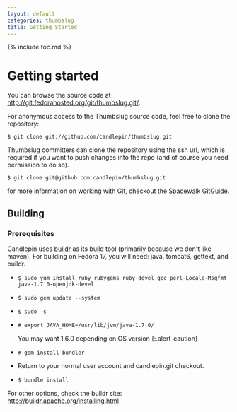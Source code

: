 ```yaml
---
layout: default
categories: thumbslug
title: Getting Started
---
```

{% include toc.md %}

# Getting started

You can browse the source code at <http://git.fedorahosted.org/git/thumbslug.git/>.

For anonymous access to the Thumbslug source code, feel free to clone the repository:

```console
$ git clone git://github.com/candlepin/thumbslug.git
```

Thumbslug committers can clone the repository using the ssh url, which is
required if you want to push changes into the repo (and of course you need
permission to do so).

```console
$ git clone git@github.com:candlepin/thumbslug.git
```

for more information on working with Git, checkout the
[Spacewalk](https://fedorahosted.org/spacewalk/)
[GitGuide](https://fedorahosted.org/spacewalk/wiki/GitGuide).

## Building

### Prerequisites

Candlepin uses [buildr](http://buildr.apache.org) as its build tool (primarily
because we don't like maven).  For building on Fedora 17, you will need: java,
tomcat6, gettext, and buildr.

* `$ sudo yum install ruby rubygems ruby-devel gcc perl-Locale-Msgfmt java-1.7.0-openjdk-devel`
* `$ sudo gem update --system`
* `$ sudo -s`
* `# export JAVA_HOME=/usr/lib/jvm/java-1.7.0/`

   You may want 1.6.0 depending on OS version
   {:.alert-caution}
* `# gem install bundler`
* Return to your normal user account and candlepin.git checkout.
* `$ bundle install`

For other options, check the buildr site: <http://buildr.apache.org/installing.html>
